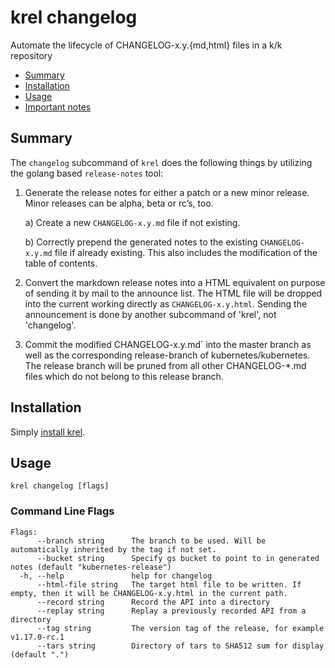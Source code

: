 # krel changelog
Automate the lifecycle of CHANGELOG-x.y.{md,html} files in a k/k repository

- [Summary](#summary)
- [Installation](#installation)
- [Usage](#usage)
- [Important notes](#important-notes)

## Summary
The `changelog` subcommand of `krel` does the following things by utilizing
the golang based `release-notes` tool:

1. Generate the release notes for either a patch or a new minor release. Minor
   releases can be alpha, beta or rc’s, too.
   
   a) Create a new `CHANGELOG-x.y.md` file if not existing.

   b) Correctly prepend the generated notes to the existing `CHANGELOG-x.y.md`
      file if already existing. This also includes the modification of the
	  table of contents.

2. Convert the markdown release notes into a HTML equivalent on purpose of
   sending it by mail to the announce list. The HTML file will be dropped into
   the current working directly as `CHANGELOG-x.y.html`. Sending the
   announcement is done by another subcommand of 'krel', not 'changelog'.

3. Commit the modified CHANGELOG-x.y.md` into the master branch as well as the
   corresponding release-branch of kubernetes/kubernetes. The release branch
   will be pruned from all other CHANGELOG-*.md files which do not belong to
   this release branch.

## Installation

Simply [install krel](README.md#installation).

## Usage
```
krel changelog [flags]
```
### Command Line Flags
```
Flags:
      --branch string      The branch to be used. Will be automatically inherited by the tag if not set.
      --bucket string      Specify gs bucket to point to in generated notes (default "kubernetes-release")
  -h, --help               help for changelog
      --html-file string   The target html file to be written. If empty, then it will be CHANGELOG-x.y.html in the current path.
      --record string      Record the API into a directory
      --replay string      Replay a previously recorded API from a directory
      --tag string         The version tag of the release, for example v1.17.0-rc.1
      --tars string        Directory of tars to SHA512 sum for display (default ".")
```


